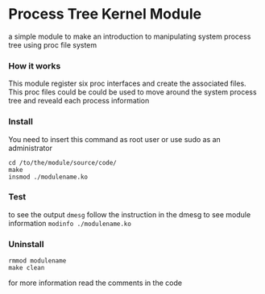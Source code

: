 # Process Tree Kernel Module

a simple module to make an introduction to manipulating system process tree using proc file system


### How it works
This module register six proc interfaces and create the associated files. This proc files could be could be used to move around the system process tree and reveald each process information

### Install
You need to insert this command as root user or use sudo as an administrator
```
cd /to/the/module/source/code/
make
insmod ./modulename.ko
```

### Test
to see the output `dmesg`
follow the instruction in the dmesg
to see module information `modinfo ./modulename.ko`


### Uninstall
```
rmmod modulename
make clean
```

for more information read the comments in the code
